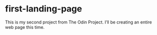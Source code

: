 # first-landing-page
This is my second project from The Odin Project. I’ll be creating an entire web page this time. 
